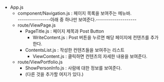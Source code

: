 - App.js
    - component/Navigation.js : 페이지 목록을 보여주는 메뉴바.    
    ----------------아래 중 하나만 보여준다.--------------------
    - route/ViewPage.js
        - PageTitle.js : 페이지 제목과 Post Button
            - WriteContent.js : Post 버튼을 누르면 해당 페이지에 컨텐츠를 추가한다.
        - ContentsList.js : 작성한 컨텐츠들을 보여주는 리스트
            - ViewContent.js : 클릭하면 컨텐츠의 자세한 내용을 보여준다.
    - route/ViewPortfolio.js
        - ShowPersonInfo.js : 사람에 대한 정보를 보여준다.
        - (다른 것을 추가할 여지가 있다.)